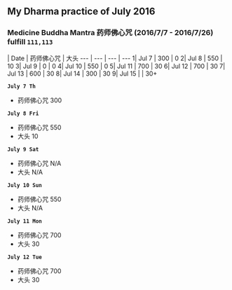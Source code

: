 ## My Dharma practice of July 2016 
### Medicine Buddha Mantra 药师佛心咒 (2016/7/7 - 2016/7/26) fulfill `111,113`


 | Date  | 药师佛心咒  | 大头
--- | ---  | --- | ---
1| Jul 7  | 300  | 0
2| Jul 8  | 550  | 10
3| Jul 9  | 0  | 0
4| Jul 10  | 550   | 0
5| Jul 11  |  700  | 30
6| Jul 12  |  700  | 30
7| Jul 13  |  600  | 30
8| Jul 14  |  300  | 30
9| Jul 15  |    | 30+
    

__`July 7 Th`__
- 药师佛心咒 300

__`July 8 Fri`__
- 药师佛心咒 550
- 大头 10

__`July 9 Sat`__
- 药师佛心咒 N/A
- 大头 N/A

__`July 10 Sun`__
- 药师佛心咒 550
- 大头 N/A

__`July 11 Mon`__
- 药师佛心咒 700
- 大头 30

__`July 12 Tue`__
- 药师佛心咒 700
- 大头 30






